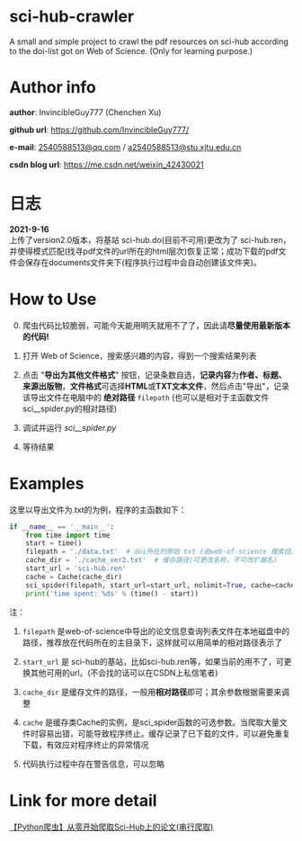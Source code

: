 # sci-hub-crawler
A small and simple project to crawl the pdf resources on sci-hub according to the doi-list got on Web of Science.
 (Only for learning purpose.)

# Author info
**author**: InvincibleGuy777  (Chenchen Xu)

**github url**:  https://github.com/InvincibleGuy777/

**e-mail**: 2540588513@qq.com  / a2540588513@stu.xjtu.edu.cn

**csdn blog url**: https://me.csdn.net/weixin_42430021

# 日志

**2021-9-16** \
上传了version2.0版本，将基站 sci-hub.do(目前不可用)更改为了 sci-hub.ren，并使得模式匹配(找寻pdf文件的url所在的html层次)恢复正常；成功下载的pdf文件会保存在documents文件夹下(程序执行过程中会自动创建该文件夹)。

# How to Use

0. 爬虫代码比较脆弱，可能今天能用明天就用不了了，因此请**尽量使用最新版本的代码!**

1. 打开 Web of Science，搜索感兴趣的内容，得到一个搜索结果列表

2. 点击 "**导出为其他文件格式**" 按钮，记录条数自选，**记录内容**为**作者、标题、来源出版物**，**文件格式**可选择**HTML**或**TXT文本文件**，然后点击"导出"，记录该导出文件在电脑中的 **绝对路径** `filepath` (也可以是相对于主函数文件sci__spider.py的相对路径) 

3. 调试并运行 *sci__spider.py*

4. 等待结果

# Examples
这里以导出文件为.txt的为例，程序的主函数如下：

```python
if __name__ == '__main__':
    from time import time
    start = time()
    filepath = './data.txt'  # doi所在的原始 txt (由web-of-science 搜索结果导出的plain text file)
    cache_dir = './cache_ver2.txt'  # 缓存路径(可更改名称，不可改扩展名)
    start_url = 'sci-hub.ren'
    cache = Cache(cache_dir)
    sci_spider(filepath, start_url=start_url, nolimit=True, cache=cache)
    print('time spent: %ds' % (time() - start))
```

注：
1. `filepath` 是web-of-science中导出的论文信息查询列表文件在本地磁盘中的路径，推荐放在代码所在的主目录下，这样就可以用简单的相对路径表示了

2. `start_url` 是 sci-hub的基站，比如sci-hub.ren等，如果当前的用不了，可更换其他可用的url。(不会找的话可以在CSDN上私信笔者)

3. `cache_dir` 是缓存文件的路径，一般用**相对路径**即可；其余参数根据需要来调整

4. `cache` 是缓存类Cache的实例，是sci_spider函数的可选参数。当爬取大量文件时容易出错，可能导致程序终止。缓存记录了已下载的文件，可以避免重复下载，有效应对程序终止的异常情况

5. 代码执行过程中存在警告信息，可以忽略

# Link for more detail

<a href="https://blog.csdn.net/weixin_42430021/article/details/110738063">【Python爬虫】从零开始爬取Sci-Hub上的论文(串行爬取)</a>

